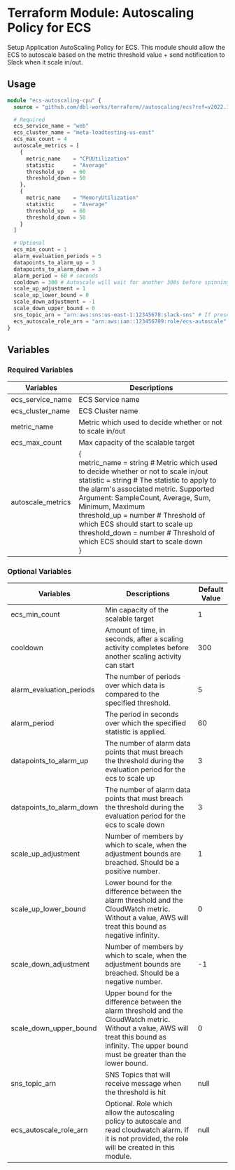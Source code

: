 # Terraform Module: Autoscaling Policy for ECS

Setup Application AutoScaling Policy for ECS.
This module should allow the ECS to autoscale based on the metric threshold value + send notification to Slack when it scale in/out.

## Usage

```terraform
module "ecs-autoscaling-cpu" {
  source = "github.com/dbl-works/terraform//autoscaling/ecs?ref=v2022.10.04"

  # Required
  ecs_service_name = "web"
  ecs_cluster_name = "meta-loadtesting-us-east"
  ecs_max_count = 4
  autoscale_metrics = [
    {
      metric_name    = "CPUUtilization"
      statistic      = "Average"
      threshold_up   = 60
      threshold_down = 50
    },
    {
      metric_name    = "MemoryUtilization"
      statistic      = "Average"
      threshold_up   = 60
      threshold_down = 50
    }
  ]

  # Optional
  ecs_min_count = 1
  alarm_evaluation_periods = 5
  datapoints_to_alarm_up = 3
  datapoints_to_alarm_down = 3
  alarm_period = 60 # seconds
  cooldown = 300 # Autoscale will wait for another 300s before spinning more task (if the threshold still exceed the value)
  scale_up_adjustment = 1
  scale_up_lower_bound = 0
  scale_down_adjustment = -1
  scale_down_upper_bound = 0
  sns_topic_arn = "arn:aws:sns:us-east-1:12345678:slack-sns" # If present, it will send notifications to the SNS topics when the alarm is triggered
  ecs_autoscale_role_arn = "arn:aws:iam::123456789:role/ecs-autoscale"
}
```

## Variables
### Required Variables
| Variables         | Descriptions                                               |
|-------------------|------------------------------------------------------------|
| ecs_service_name  | ECS Service name                                           |
| ecs_cluster_name  | ECS Cluster name                                           |
| metric_name       | Metric which used to decide whether or not to scale in/out |
| ecs_max_count     | Max capacity of the scalable target                        |
| autoscale_metrics | {<br>metric_name    = string # Metric which used to decide whether or not to scale in/out <br> statistic      = string # The statistic to apply to the alarm's associated metric. Supported Argument: SampleCount, Average, Sum, Minimum, Maximum <br> threshold_up   = number # Threshold of which ECS should start to scale up <br> threshold_down = number # Threshold of which ECS should start to scale down <br> } |


### Optional Variables
| Variables                | Descriptions                                                                                                                                                                                        | Default Value |
|--------------------------|-----------------------------------------------------------------------------------------------------------------------------------------------------------------------------------------------------|---------------|
| ecs_min_count            | Min capacity of the scalable target                                                                                                                                                                 | 1             |
| cooldown                 | Amount of time, in seconds, after a scaling activity completes before another scaling activity can start                                                                                            | 300           |
| alarm_evaluation_periods | The number of periods over which data is compared to the specified threshold.                                                                                                                       | 5             |
| alarm_period             | The period in seconds over which the specified statistic is applied.                                                                                                                                | 60            |
| datapoints_to_alarm_up   | The number of alarm data points that must breach the threshold during the evaluation period for the ecs to scale up                                                                                 | 3             |
| datapoints_to_alarm_down | The number of alarm data points that must breach the threshold during the evaluation period for the ecs to scale down                                                                               | 3             |
| scale_up_adjustment      | Number of members by which to scale, when the adjustment bounds are breached. Should be a positive number.                                                                                          | 1             |
| scale_up_lower_bound     | Lower bound for the difference between the alarm threshold and the CloudWatch metric. Without a value, AWS will treat this bound as negative infinity.                                              | 0             |
| scale_down_adjustment    | Number of members by which to scale, when the adjustment bounds are breached. Should be a negative number.                                                                                          | -1            |
| scale_down_upper_bound   | Upper bound for the difference between the alarm threshold and the CloudWatch metric. Without a value, AWS will treat this bound as infinity. The upper bound must be greater than the lower bound. | 0             |
| sns_topic_arn            | SNS Topics that will receive message when the threshold is hit                                                                                                                                      | null          |
| ecs_autoscale_role_arn   | Optional. Role which allow the autoscaling policy to autoscale and read cloudwatch alarm. If it is not provided, the role will be created in this module.                                           | null          |
